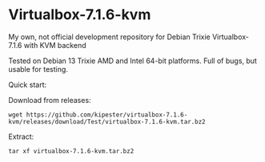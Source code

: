 # Virtualbox-7.1.6-kvm
My own, not official development repository for Debian Trixie Virtualbox-7.1.6 with KVM backend

Tested on Debian 13 Trixie AMD and Intel 64-bit platforms. Full of bugs, but usable for testing.

Quick start:

Download from releases:

```
wget https://github.com/kipester/virtualbox-7.1.6-kvm/releases/download/Test/virtualbox-7.1.6-kvm.tar.bz2
```
Extract:
```
tar xf virtualbox-7.1.6-kvm.tar.bz2
```

